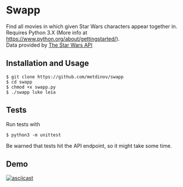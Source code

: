 # Swapp

Find all movies in which given Star Wars characters appear together in.  
Requires Python 3.X (More info at https://www.python.org/about/gettingstarted/).  
Data provided by [The Star Wars API](https://swapi.co/)

## Installation and Usage

```console
$ git clone https://github.com/metdinov/swapp
$ cd swapp
$ chmod +x swapp.py
$ ./swapp luke leia
```

## Tests

Run tests with

```console
$ python3 -m unittest
```

Be warned that tests hit the API endpoint, so it might take some time.

## Demo

[![asciicast](https://asciinema.org/a/u9OsDsjn5WsjDaeXEk20N629w.png)](https://asciinema.org/a/u9OsDsjn5WsjDaeXEk20N629w)
